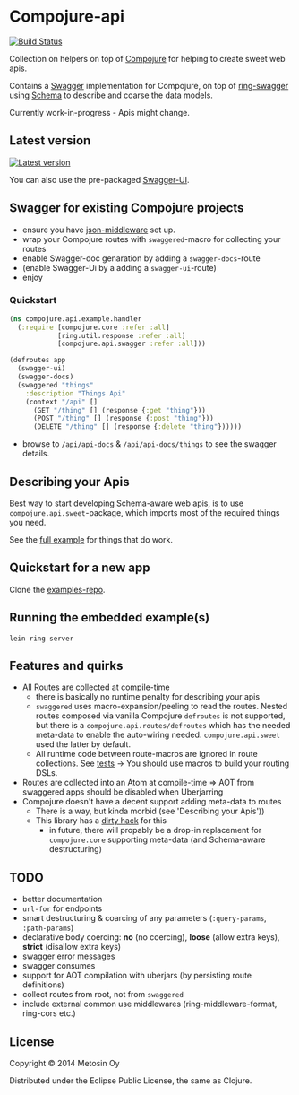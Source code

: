# Compojure-api

[![Build Status](https://travis-ci.org/metosin/compojure-api.png?branch=0.7.0)](https://travis-ci.org/metosin/compojure-api)

Collection on helpers on top of [Compojure](https://github.com/weavejester/compojure) for helping to create sweet web apis.

Contains a [Swagger](https://github.com/wordnik/swagger-core/wiki) implementation for Compojure, on top of [ring-swagger](https://github.com/metosin/ring-swagger) using [Schema](https://github.com/Prismatic/schema) to describe and coarse the data models.

Currently work-in-progress - Apis might change.

## Latest version

[![Latest version](https://clojars.org/metosin/compojure-api/latest-version.svg)](https://clojars.org/metosin/compojure-api)

You can also use the pre-packaged [Swagger-UI](https://github.com/wordnik/swagger-ui).

## Swagger for existing Compojure projects

- ensure you have [json-middleware](https://github.com/ring-clojure/ring-json) set up.
- wrap your Compojure routes with `swaggered`-macro for collecting your routes
- enable Swagger-doc genaration by adding a `swagger-docs`-route
- (enable Swagger-Ui by a adding a `swagger-ui`-route)
- enjoy

### Quickstart

```clojure
(ns compojure.api.example.handler
  (:require [compojure.core :refer :all]
            [ring.util.response :refer :all]
            [compojure.api.swagger :refer :all]))

(defroutes app
  (swagger-ui)
  (swagger-docs)
  (swaggered "things"
    :description "Things Api"
    (context "/api" []
      (GET "/thing" [] (response {:get "thing"}))
      (POST "/thing" [] (response {:post "thing"}))
      (DELETE "/thing" [] (response {:delete "thing"})))))
```

- browse to ```/api/api-docs``` & ```/api/api-docs/things``` to see the swagger details.

## Describing your Apis
Best way to start developing Schema-aware web apis, is to use `compojure.api.sweet`-package, which imports most of the required things you need.

See the [full example](https://github.com/metosin/compojure-api/tree/master/src/compojure/api/example/handler.clj) for things that do work.

## Quickstart for a new app

Clone the [examples-repo](https://github.com/metosin/compojure-api-examples).

## Running the embedded example(s)

```lein ring server```

## Features and quirks

- All Routes are collected at compile-time
  - there is basically no runtime penalty for describing your apis
  - `swaggered` uses macro-expansion/peeling to read the routes. Nested routes composed via vanilla Compojure `defroutes` is not supported, but there is a `compojure.api.routes/defroutes` which has the needed meta-data to enable the auto-wiring needed. `compojure.api.sweet` used the latter by default.
  - All runtime code between route-macros are ignored in route collections. See [tests](https://github.com/metosin/compojure-api/blob/master/test/compojure/api/swagger_test.clj) -> You should use macros to build your routing DSLs.
- Routes are collected into an Atom at compile-time => AOT from swaggered apps should be disabled when Uberjarring
- Compojure doesn't have a decent support adding meta-data to routes
  - There is a way, but kinda morbid (see 'Describing your Apis'))
  - This library has a [dirty hack](https://github.com/metosin/compojure-api/blob/master/src/compojure/api/pimp.clj) for this
     - in future, there will propably be a drop-in replacement for `compojure.core` supporting meta-data (and Schema-aware destructuring)

## TODO

- better documentation
- `url-for` for endpoints
- smart destructuring & coarcing of any parameters (`:query-params`, `:path-params`)
- declarative body coercing: **no** (no coercing), **loose** (allow extra keys), **strict** (disallow extra keys)
- swagger error messages
- swagger consumes
- support for AOT compilation with uberjars (by persisting route definitions)
- collect routes from root, not from `swaggered`
- include external common use middlewares (ring-middleware-format, ring-cors etc.)

## License

Copyright © 2014 Metosin Oy

Distributed under the Eclipse Public License, the same as Clojure.
